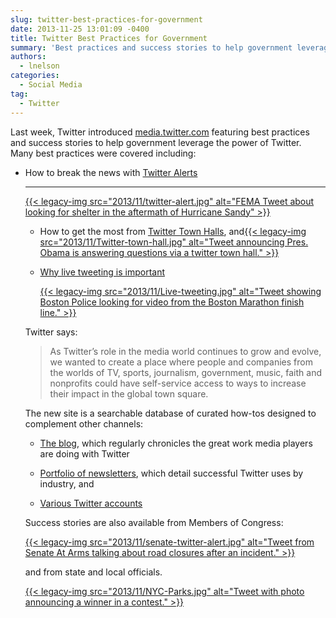 ```yaml
---
slug: twitter-best-practices-for-government
date: 2013-11-25 13:01:09 -0400
title: Twitter Best Practices for Government
summary: 'Best practices and success stories to help government leverage the power of Twitter'
authors:
  - lnelson
categories:
  - Social Media
tag:
  - Twitter
---
```



Last week, Twitter introduced <a href="https://media.twitter.com/">media.twitter.com</a> featuring best practices and success stories to help government leverage the power of Twitter. Many best practices were covered  including:

  * How to break the news with [Twitter Alerts](https://media.twitter.com/best-practice/twitter-alerts)

    * * *

    [{{< legacy-img src="2013/11/twitter-alert.jpg" alt="FEMA Tweet about looking for shelter in the aftermath of Hurricane Sandy" >}}](https://s3.amazonaws.com/digitalgov/_legacy-img/2013/11/twitter-alert.jpg) </li>

      * How to get the most from <a href="https://media.twitter.com/best-practice/twitter-town-hall" target="_blank">Twitter Town Halls</a>, and[{{< legacy-img src="2013/11/Twitter-town-hall.jpg" alt="Tweet announcing Pres. Obama is answering questions via a twitter town hall." >}}](https://s3.amazonaws.com/digitalgov/_legacy-img/2013/11/Twitter-town-hall.jpg)
      * <p dir="ltr">
          <a href="https://media.twitter.com/best-practice/why-live-tweeting-is-important-for-government" target="_blank">Why live tweeting is important</a>
        </p>

        [{{< legacy-img src="2013/11/Live-tweeting.jpg" alt="Tweet showing Boston Police looking for video from the Boston Marathon finish line." >}}](https://s3.amazonaws.com/digitalgov/_legacy-img/2013/11/Live-tweeting.jpg)</li> </ul>

        Twitter says:

        > <p dir="ltr">
        >   As Twitter’s role in the media world continues to grow and evolve, we wanted to create a place where people and companies from the worlds of TV, sports, journalism, government, music, faith and nonprofits could have self-service access to ways to increase their impact in the global town square.
        > </p>

        The new site is a searchable database of curated  how-tos designed to complement other channels:

          * <p dir="ltr">
              <a href="https://blog.twitter.com/" target="_blank">The blog</a>, which regularly chronicles the great work media players are doing with Twitter
            </p>

          * <p dir="ltr">
              <a href="https://twitter.twimg.com/medianewsletter?elq=e0e6d2ada2744c61895109752ffb1075&elqCampaignId=508" target="_blank">Portfolio of newsletters</a>, which detail successful Twitter uses by industry, and
            </p>

          * <p dir="ltr">
              <a href="https://twitter.com/gov" target="_blank">Various Twitter accounts</a>
            </p>

        Success stories are also available from Members of Congress:

        [{{< legacy-img src="2013/11/senate-twitter-alert.jpg" alt="Tweet from Senate At Arms talking about road closures after an incident." >}}](https://s3.amazonaws.com/digitalgov/_legacy-img/2013/11/senate-twitter-alert.jpg)

        and from state and local officials.

        [{{< legacy-img src="2013/11/NYC-Parks.jpg" alt="Tweet with photo announcing a winner in a contest." >}}](https://s3.amazonaws.com/digitalgov/_legacy-img/2013/11/NYC-Parks.jpg)
